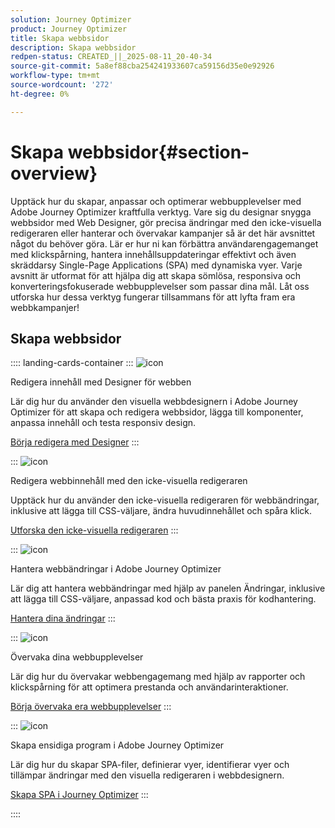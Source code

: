 ```yaml
---
solution: Journey Optimizer
product: Journey Optimizer
title: Skapa webbsidor
description: Skapa webbsidor
redpen-status: CREATED_||_2025-08-11_20-40-34
source-git-commit: 5a8ef88cba254241933607ca59156d35e0e92926
workflow-type: tm+mt
source-wordcount: '272'
ht-degree: 0%

---
```



# Skapa webbsidor{#section-overview}

Upptäck hur du skapar, anpassar och optimerar webbupplevelser med Adobe Journey Optimizer kraftfulla verktyg. Vare sig du designar snygga webbsidor med Web Designer, gör precisa ändringar med den icke-visuella redigeraren eller hanterar och övervakar kampanjer så är det här avsnittet något du behöver göra. Lär er hur ni kan förbättra användarengagemanget med klickspårning, hantera innehållsuppdateringar effektivt och även skräddarsy Single-Page Applications (SPA) med dynamiska vyer. Varje avsnitt är utformat för att hjälpa dig att skapa sömlösa, responsiva och konverteringsfokuserade webbupplevelser som passar dina mål. Låt oss utforska hur dessa verktyg fungerar tillsammans för att lyfta fram era webbkampanjer!

## Skapa webbsidor

:::: landing-cards-container
:::
![icon](https://cdn.experienceleague.adobe.com/icons/circle-play.svg)

Redigera innehåll med Designer för webben

Lär dig hur du använder den visuella webbdesignern i Adobe Journey Optimizer för att skapa och redigera webbsidor, lägga till komponenter, anpassa innehåll och testa responsiv design.

[Börja redigera med Designer](../using/web/web-visual-editor.md)
:::

:::
![icon](https://cdn.experienceleague.adobe.com/icons/code-branch.svg)

Redigera webbinnehåll med den icke-visuella redigeraren

Upptäck hur du använder den icke-visuella redigeraren för webbändringar, inklusive att lägga till CSS-väljare, ändra huvudinnehållet och spåra klick.

[Utforska den icke-visuella redigeraren](../using/web/web-non-visual-editor.md)
:::

:::
![icon](https://cdn.experienceleague.adobe.com/icons/gear.svg)

Hantera webbändringar i Adobe Journey Optimizer

Lär dig att hantera webbändringar med hjälp av panelen Ändringar, inklusive att lägga till CSS-väljare, anpassad kod och bästa praxis för kodhantering.

[Hantera dina ändringar](../using/web/manage-web-modifications.md)
:::

:::
![icon](https://cdn.experienceleague.adobe.com/icons/chart-line.svg)

Övervaka dina webbupplevelser

Lär dig hur du övervakar webbengagemang med hjälp av rapporter och klickspårning för att optimera prestanda och användarinteraktioner.

[Börja övervaka era webbupplevelser](../using/web/monitor-web-experiences.md)
:::

:::
![icon](https://cdn.experienceleague.adobe.com/icons/puzzle-piece.svg)

Skapa ensidiga program i Adobe Journey Optimizer

Lär dig hur du skapar SPA-filer, definierar vyer, identifierar vyer och tillämpar ändringar med den visuella redigeraren i webbdesignern.

[Skapa SPA i Journey Optimizer](../using/web/web-spa.md)
:::

::::

